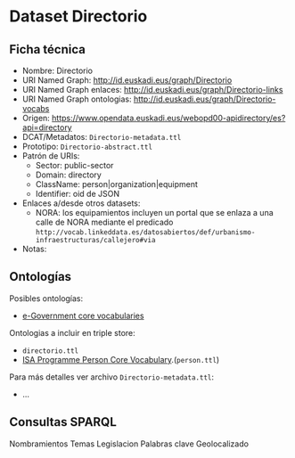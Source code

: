 # Dataset Directorio

## Ficha técnica

* Nombre: Directorio
* URI Named Graph: http://id.euskadi.eus/graph/Directorio
* URI Named Graph enlaces: http://id.euskadi.eus/graph/Directorio-links
* URI Named Graph ontologias: http://id.euskadi.eus/graph/Directorio-vocabs
* Origen: https://www.opendata.euskadi.eus/webopd00-apidirectory/es?api=directory
* DCAT/Metadatos: `Directorio-metadata.ttl`
* Prototipo: `Directorio-abstract.ttl`
* Patrón de URIs:
  * Sector: public-sector
  * Domain: directory
  * ClassName: person|organization|equipment
  * Identifier: oid de JSON
* Enlaces a/desde otros datasets:
  * NORA: los equipamientos incluyen un portal que se enlaza a una calle de NORA mediante el predicado `http://vocab.linkeddata.es/datosabiertos/def/urbanismo-infraestructuras/callejero#via`
* Notas:

## Ontologías

Posibles ontologías:

* [e-Government core vocabularies](https://joinup.ec.europa.eu/collection/semantic-interoperability-community-semic/solution/e-government-core-vocabularies/release/201)

Ontologias a incluir en triple store:

* `directorio.ttl`
* [ISA Programme Person Core Vocabulary](http://www.w3.org/ns/person).(`person.ttl`)

Para más detalles ver archivo `Directorio-metadata.ttl`:

* ...

## Consultas SPARQL

Nombramientos
Temas
Legislacion
Palabras clave
Geolocalizado

